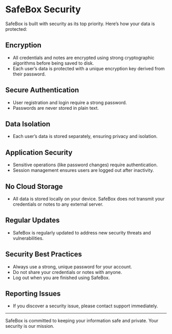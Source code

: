 # SafeBox Security

SafeBox is built with security as its top priority. Here’s how your data is protected:

## Encryption
- All credentials and notes are encrypted using strong cryptographic algorithms before being saved to disk.
- Each user’s data is protected with a unique encryption key derived from their password.

## Secure Authentication
- User registration and login require a strong password.
- Passwords are never stored in plain text.

## Data Isolation
- Each user’s data is stored separately, ensuring privacy and isolation.

## Application Security
- Sensitive operations (like password changes) require authentication.
- Session management ensures users are logged out after inactivity.

## No Cloud Storage
- All data is stored locally on your device. SafeBox does not transmit your credentials or notes to any external server.

## Regular Updates
- SafeBox is regularly updated to address new security threats and vulnerabilities.

## Security Best Practices
- Always use a strong, unique password for your account.
- Do not share your credentials or notes with anyone.
- Log out when you are finished using SafeBox.

## Reporting Issues
- If you discover a security issue, please contact support immediately.

---

SafeBox is committed to keeping your information safe and private. Your security is our mission.
